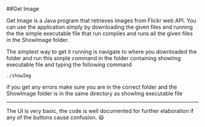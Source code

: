 

 ##Get Image 

Get Image is a Java program that retrieves images from Flickr web API. You can use the application simply by downloading the given files and running the the simple executable file that run compiles and runs all the given files in the ShowImage folder.

The simplest way to get it running is navigate to where you downloaded the folder and run this simple command in the folder containing showImg executable file and typing the following command
```
./showImg

```
if you get any errors make sure you are in the correct folder and the ShowImage folder is in the same directory as showImg executable file

***

The UI is very basic, the code is well documented for further elaboration if any of the buttons cause confusion. :smiley:

